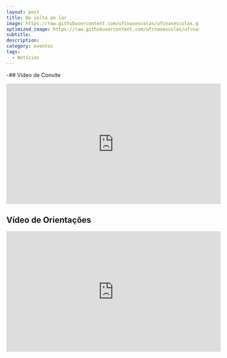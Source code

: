 ```yaml
---
layout: post
title: De volta ao lar
image: https://raw.githubusercontent.com/ufcnasescolas/ufcnasescolas.github.io/master/base/2017-07-05/__capa.jpg
optimized_image: https://raw.githubusercontent.com/ufcnasescolas/ufcnasescolas.github.io/master/base/.thumb/2017-07-05/Readme.jpg
subtitle: 
description: 
category: eventos
tags:
  - Notícias
---
```

<!-- DON'T EDIT THIS FILE, GENERATED BY SCRIPT -->
<!-- DON'T EDIT THIS FILE, GENERATED BY SCRIPT -->
<!-- DON'T EDIT THIS FILE, GENERATED BY SCRIPT -->
<!-- DON'T EDIT THIS FILE, GENERATED BY SCRIPT -->
<!-- DON'T EDIT THIS FILE, GENERATED BY SCRIPT -->


-## Vídeo de Convite
<iframe width="560" height="315" src="https://www.youtube.com/embed/OQ8Euorty2Y" frameborder="0" allow="autoplay; encrypted-media" allowfullscreen></iframe>


## Vídeo de Orientações
<iframe width="560" height="315" src="https://www.youtube.com/embed/6NdUFshJNG0" frameborder="0" allow="autoplay; encrypted-media" allowfullscreen></iframe>
